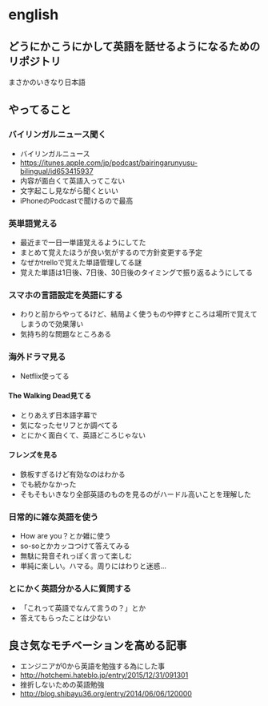 # english

## どうにかこうにかして英語を話せるようになるためのリポジトリ

まさかのいきなり日本語

## やってること

### バイリンガルニュース聞く

* バイリンガルニュース
 * https://itunes.apple.com/jp/podcast/bairingarunyusu-bilingual/id653415937
 * 内容が面白くて英語入ってこない
 * 文字起こし見ながら聞くといい
 * iPhoneのPodcastで聞けるので最高


### 英単語覚える

* 最近まで一日一単語覚えるようにしてた
 * まとめて覚えたほうが良い気がするので方針変更する予定
 * なぜかtrelloで覚えた単語管理してる謎
 * 覚えた単語は1日後、7日後、30日後のタイミングで振り返るようにしてる


### スマホの言語設定を英語にする

* わりと前からやってるけど、結局よく使うものや押すところは場所で覚えてしまうので効果薄い
* 気持ち的な問題なところある


### 海外ドラマ見る

* Netflix使ってる


#### The Walking Dead見てる

* とりあえず日本語字幕で
* 気になったセリフとか調べてる
* とにかく面白くて、英語どころじゃない


#### フレンズを見る

* 鉄板すぎるけど有効なのはわかる
 * でも続かなかった
 * そもそもいきなり全部英語のものを見るのがハードル高いことを理解した


### 日常的に雑な英語を使う

* How are you？とか雑に使う
 * so-soとかカッコつけて答えてみる
* 無駄に発音それっぽく言って楽しむ
 * 単純に楽しい。ハマる。周りにはわりと迷惑...


### とにかく英語分かる人に質問する

* 「これって英語でなんて言うの？」とか
 * 答えてもらったことは少ない

## 良さ気なモチベーションを高める記事

* エンジニアが0から英語を勉強する為にした事
 * http://hotchemi.hateblo.jp/entry/2015/12/31/091301
* 挫折しないための英語勉強
 * http://blog.shibayu36.org/entry/2014/06/06/120000
